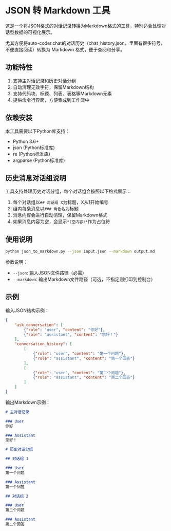 
# JSON 转 Markdown 工具

这是一个将JSON格式的对话记录转换为Markdown格式的工具，特别适合处理对话型数据的可视化展示。

尤其方便将auto-coder.chat的对话历史（chat_history.json，里面有很多符号，不便直接阅读）转换为 Markdown 格式，便于查阅和分享。

## 功能特性

1. 支持主对话记录和历史对话分组
2. 自动清理无效字符，保留Markdown结构
3. 支持代码块、标题、列表、表格等Markdown元素
4. 提供命令行界面，方便集成到工作流中

## 依赖安装

本工具需要以下Python库支持：

- Python 3.6+
- json (Python标准库)
- re (Python标准库)
- argparse (Python标准库)

## 历史消息对话组说明

工具支持处理历史对话分组，每个对话组会按照以下格式展示：

1. 每个对话组以`## 对话组 X`为标题，X从1开始编号
2. 组内每条消息以`### 角色名`为标题
3. 消息内容会进行自动清理，保留Markdown格式
4. 如果消息内容为空，会显示`*(空内容)*`作为占位符

## 使用说明

```bash
python json_to_markdown.py --json input.json --markdown output.md
```

参数说明：
- `--json`: 输入JSON文件路径（必需）
- `--markdown`: 输出Markdown文件路径（可选，不指定则打印到控制台）

## 示例

输入JSON结构示例：
```json
{
    "ask_conversation": [
        {"role": "user", "content": "你好"},
        {"role": "assistant", "content": "您好！"}
    ],
    "conversation_history": [
        [
            {"role": "user", "content": "第一个问题"},
            {"role": "assistant", "content": "第一个回答"}
        ],
        [
            {"role": "user", "content": "第二个问题"},
            {"role": "assistant", "content": "第二个回答"}
        ]
    ]
}
```

输出Markdown示例：
```markdown
# 主对话记录

### User
你好

### Assistant
您好！

# 历史对话分组

## 对话组 1

### User
第一个问题

### Assistant
第一个回答

## 对话组 2

### User
第二个问题

### Assistant
第二个回答
```
